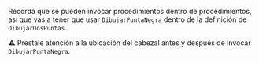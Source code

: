 Recordá que se pueden invocar procedimientos dentro de procedimientos, así que vas a tener que usar `DibujarPuntaNegra` dentro de la definición de `DibujarDosPuntas`.

:warning: Prestale atención a la ubicación del cabezal antes y después de invocar `DibujarPuntaNegra`.